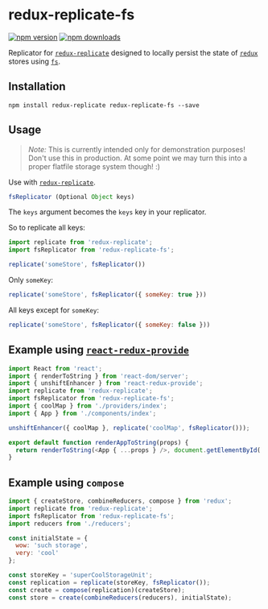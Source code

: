# redux-replicate-fs

[![npm version](https://img.shields.io/npm/v/redux-replicate-fs.svg?style=flat-square)](https://www.npmjs.com/package/redux-replicate-fs)
[![npm downloads](https://img.shields.io/npm/dm/redux-replicate-fs.svg?style=flat-square)](https://www.npmjs.com/package/redux-replicate-fs)

Replicator for [`redux-replicate`](https://github.com/loggur/redux-replicate) designed to locally persist the state of [`redux`](https://github.com/rackt/redux) stores using [`fs`](https://github.com/mozilla/fs).


## Installation

```
npm install redux-replicate redux-replicate-fs --save
```


## Usage

> *Note:* This is currently intended only for demonstration purposes!  Don't use this in production.  At some point we may turn this into a proper flatfile storage system though!  :)

Use with [`redux-replicate`](https://github.com/loggur/redux-replicate).

```js
fsReplicator (Optional Object keys)
```

The `keys` argument becomes the `keys` key in your replicator.

So to replicate all keys:
```js
import replicate from 'redux-replicate';
import fsReplicator from 'redux-replicate-fs';

replicate('someStore', fsReplicator())
```

Only `someKey`:
```js
replicate('someStore', fsReplicator({ someKey: true }))
```

All keys except for `someKey`:
```js
replicate('someStore', fsReplicator({ someKey: false }))
```


## Example using [`react-redux-provide`](https://github.com/loggur/react-redux-provide)

```js
import React from 'react';
import { renderToString } from 'react-dom/server';
import { unshiftEnhancer } from 'react-redux-provide';
import replicate from 'redux-replicate';
import fsReplicator from 'redux-replicate-fs';
import { coolMap } from './providers/index';
import { App } from './components/index';

unshiftEnhancer({ coolMap }, replicate('coolMap', fsReplicator()));

export default function renderAppToString(props) {
  return renderToString(<App { ...props } />, document.getElementById('root'));
}
```


## Example using `compose`

```js
import { createStore, combineReducers, compose } from 'redux';
import replicate from 'redux-replicate';
import fsReplicator from 'redux-replicate-fs';
import reducers from './reducers';

const initialState = {
  wow: 'such storage',
  very: 'cool'
};

const storeKey = 'superCoolStorageUnit';
const replication = replicate(storeKey, fsReplicator());
const create = compose(replication)(createStore);
const store = create(combineReducers(reducers), initialState);
```
